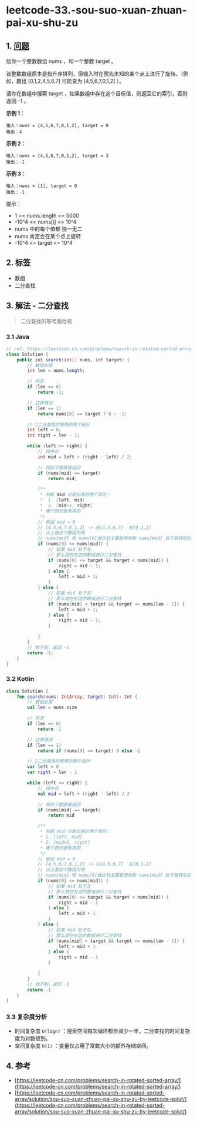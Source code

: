 # leetcode-33.-sou-suo-xuan-zhuan-pai-xu-shu-zu

## 1. [问题](https://leetcode-cn.com/problems/search-in-rotated-sorted-array/)

给你一个整数数组 nums ，和一个整数 target 。

该整数数组原本是按升序排列，但输入时在预先未知的某个点上进行了旋转。（例如，数组 \[0,1,2,4,5,6,7\] 可能变为 \[4,5,6,7,0,1,2\] ）。

请你在数组中搜索 target ，如果数组中存在这个目标值，则返回它的索引，否则返回 -1 。

**示例 1：**

```text
输入：nums = [4,5,6,7,0,1,2], target = 0
输出：4
```

**示例 2：**

```text
输入：nums = [4,5,6,7,0,1,2], target = 3
输出：-1
```

**示例 3：**

```text
输入：nums = [1], target = 0
输出：-1
```

提示：

* 1 &lt;= nums.length &lt;= 5000 
* -10^4 &lt;= nums\[i\] &lt;= 10^4 
* nums 中的每个值都 独一无二 
* nums 肯定会在某个点上旋转 
* -10^4 &lt;= target &lt;= 10^4

## 2. 标签

* 数组
* 二分查找

## 3. 解法 - 二分查找

> 二分查找的等号我吐啦

### 3.1 Java

```java
// ref: https://leetcode-cn.com/problems/search-in-rotated-sorted-array/solution/sou-suo-xuan-zhuan-pai-xu-shu-zu-by-leetcode-solut/
class Solution {
    public int search(int[] nums, int target) {
        // 数组长度
        int len = nums.length;

        // 判空
        if (len == 0)
            return -1;

        // 边界情况
        if (len == 1)
            return nums[0] == target ? 0 : -1;

        // 二分查找时使用的两个指针
        int left = 0;
        int right = len - 1;

        while (left <= right) {
            // 找中点
            int mid = left + (right - left) / 2;

            // 找到了就直接返回
            if (nums[mid] == target)
                return mid;

            /**
             * 判断 mid 分割出来的两个部分：
             *  1. [left, mid]
             *  2. [mid+1, right]
             * 哪个部分是有序的
             */
            // 假设 mid = 6
            // [4,5,6,7,0,1,2] -> 左[4,5,6,7]  右[0,1,2]
            // 以上面这个数组为例
            // nums[mid] 和 nums[0]做比较主要是想判断 nums[mid] 处于旋转后的左还是右
            if (nums[0] <= nums[mid]) {
                // 如果 mid 处于左
                // 那么就在左边的数组进行二分查找
                if (nums[0] <= target && target < nums[mid]) {
                    right = mid - 1;
                } else {
                    left = mid + 1;
                }
            } else {
                // 如果 mid 处于右
                // 那么就在右边的数组进行二分查找
                if (nums[mid] < target && target <= nums[len - 1]) {
                    left = mid + 1;
                } else {
                    right = mid - 1;
                }

            }
        }
        // 找不到，返回 -1
        return -1;
    }
}
```

### 3.2 Kotlin

```kotlin
class Solution {
    fun search(nums: IntArray, target: Int): Int {
        // 数组长度
        val len = nums.size

        // 判空
        if (len == 0)
            return -1

        // 边界情况
        if (len == 1)
            return if (nums[0] == target) 0 else -1

        // 二分查找时使用的两个指针
        var left = 0
        var right = len - 1

        while (left <= right) {
            // 找中点
            val mid = left + (right - left) / 2

            // 找到了就直接返回
            if (nums[mid] == target)
                return mid

            /**
             * 判断 mid 分割出来的两个部分：
             * 1. [left, mid]
             * 2. [mid+1, right]
             * 哪个部分是有序的
             */
            // 假设 mid = 6
            // [4,5,6,7,0,1,2] -> 左[4,5,6,7]  右[0,1,2]
            // 以上面这个数组为例
            // nums[mid] 和 nums[0]做比较主要是想判断 nums[mid] 处于旋转后的左还是右
            if (nums[0] <= nums[mid]) {
                // 如果 mid 处于左
                // 那么就在左边的数组进行二分查找
                if (nums[0] <= target && target < nums[mid]) {
                    right = mid - 1
                } else {
                    left = mid + 1
                }
            } else {
                // 如果 mid 处于右
                // 那么就在右边的数组进行二分查找
                if (nums[mid] < target && target <= nums[len - 1]) {
                    left = mid + 1
                } else {
                    right = mid - 1
                }

            }
        }
        // 找不到，返回 -1
        return -1
    }
}
```

### 3.3 复杂度分析

* 时间复杂度 `O(logn)` ：搜索空间每次循环都会减少一半，二分查找的时间复杂度为对数级别。
* 空间复杂度 `O(1)` ：变量仅占用了常数大小的额外存储空间。

## 4. 参考

* [https://leetcode-cn.com/problems/search-in-rotated-sorted-array/](https://leetcode-cn.com/problems/search-in-rotated-sorted-array/)
* [https://leetcode-cn.com/problems/search-in-rotated-sorted-array/solution/sou-suo-xuan-zhuan-pai-xu-shu-zu-by-leetcode-solut/](https://leetcode-cn.com/problems/search-in-rotated-sorted-array/solution/sou-suo-xuan-zhuan-pai-xu-shu-zu-by-leetcode-solut/)

